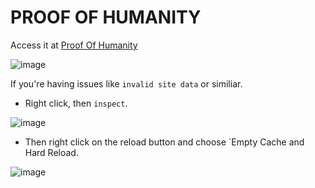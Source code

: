 # PROOF OF HUMANITY

Access it at [Proof Of Humanity](https://app.blockmesh.xyz/proof_of_humanity)

![image](https://github.com/user-attachments/assets/28205493-454a-4eac-8731-5e7a087b2e99)


If you're having issues like `invalid site data` or similiar.
* Right click, then `inspect`.

![image](https://github.com/user-attachments/assets/285174f4-39c0-4a10-84e1-7a790312206b)


* Then right click on the reload button and choose `Empty Cache and Hard Reload.

![image](https://github.com/user-attachments/assets/f38d497a-7284-4b46-aaaf-f8dd70312e21)
